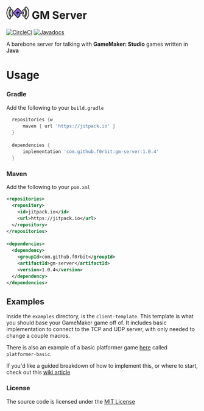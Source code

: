 # <img src="logo.png" width="60" /> GM Server

[![CircleCI](https://img.shields.io/circleci/build/gh/f0rbit/gm-server/main)](https://jitpack.io/#f0rbit/gm-server/1.0.4) [![Javadocs](https://img.shields.io/badge/javadocs-live-blue)](https://f0rbit.github.io/gm-server/)

A barebone server for talking with **GameMaker: Studio** games written in **Java**

# Usage

### Gradle
Add the following to your `build.gradle`
```gradle
  repositories {w
      maven { url 'https://jitpack.io' }
  }
  
  dependencies {
      implementation 'com.github.f0rbit:gm-server:1.0.4'
  }

```

### Maven
Add the following to your `pom.xml`
```xml
<repositories>
  <repository>
    <id>jitpack.io</id>
    <url>https://jitpack.io</url>
  </repository>
</repositories>
  
<dependencies>
  <dependency>
    <groupId>com.github.f0rbit</groupId>
    <artifactId>gm-server</artifactId>
    <version>1.0.4</version>
  </dependency>
</dependencies>
```

## Examples

Inside the `examples` directory, is the `client-template`. This template is what you should base your GameMaker game off of. It includes basic implementation to connect to the TCP and UDP server, with only needed to change a couple macros.

There is also an example of a basic platformer game [here](./example/platformer-basic) called `platformer-basic`.

If you'd like a guided breakdown of how to implement this, or where to start, check out this [wiki article](https://github.com/f0rbit/gm-server/wiki/Walkthrough-of-platformer-basic-example)

### License
The source code is licensed under the [MIT License](./LICENSE.md)
